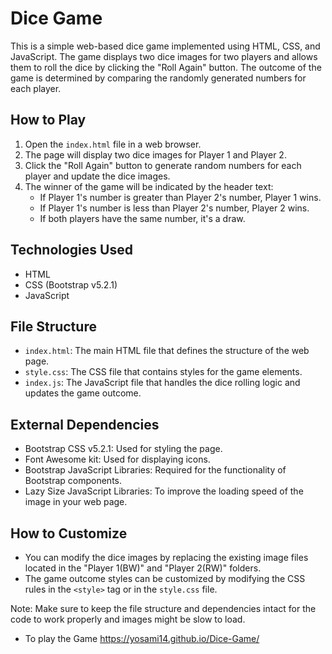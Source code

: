# Dice Game

This is a simple web-based dice game implemented using HTML, CSS, and JavaScript. The game displays two dice images for two players and allows them to roll the dice by clicking the "Roll Again" button. The outcome of the game is determined by comparing the randomly generated numbers for each player.

## How to Play

1. Open the `index.html` file in a web browser.
2. The page will display two dice images for Player 1 and Player 2.
3. Click the "Roll Again" button to generate random numbers for each player and update the dice images.
4. The winner of the game will be indicated by the header text:
   - If Player 1's number is greater than Player 2's number, Player 1 wins.
   - If Player 1's number is less than Player 2's number, Player 2 wins.
   - If both players have the same number, it's a draw.

## Technologies Used

- HTML
- CSS (Bootstrap v5.2.1)
- JavaScript

## File Structure

- `index.html`: The main HTML file that defines the structure of the web page.
- `style.css`: The CSS file that contains styles for the game elements.
- `index.js`: The JavaScript file that handles the dice rolling logic and updates the game outcome.

## External Dependencies

- Bootstrap CSS v5.2.1: Used for styling the page.
- Font Awesome kit: Used for displaying icons.
- Bootstrap JavaScript Libraries: Required for the functionality of Bootstrap components.
- Lazy Size JavaScript Libraries: To improve the loading speed of the image in your web page.

## How to Customize

- You can modify the dice images by replacing the existing image files located in the "Player 1(BW)" and "Player 2(RW)" folders.
- The game outcome styles can be customized by modifying the CSS rules in the `<style>` tag or in the `style.css` file.

Note: Make sure to keep the file structure and dependencies intact for the code to work properly and images might be slow to load.

- To play the Game https://yosami14.github.io/Dice-Game/
